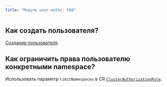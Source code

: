 ```yaml
---
title: "Модуль user-authz: FAQ"
---
```


## Как создать пользователя?

[Создание пользователя](usage.html#создание-пользователя).

## Как ограничить права пользователю конкретными namespace?

Использовать параметр `limitNamespaces` в CR [`ClusterAuthorizationRule`](../../modules/140-user-authz/cr.html#clusterauthorizationrule).